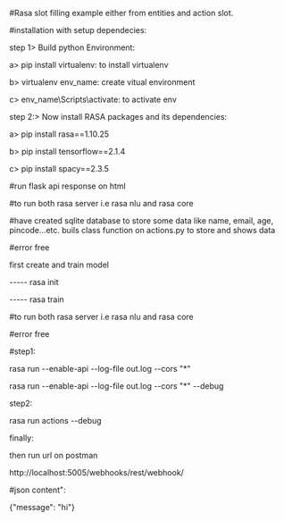 #Rasa slot filling example either from entities and action slot. 

#installation with setup dependecies:

step 1> Build python Environment:

  a> pip install virtualenv: to install virtualenv

  b> virtualenv env_name: create vitual environment

  c> env_name\Scripts\activate: to activate env

step 2:> Now install RASA packages and its dependencies:

  a> pip install rasa==1.10.25

  b> pip install tensorflow==2.1.4

  c> pip install spacy==2.3.5

#run flask api response on html

#to run both rasa server i.e rasa nlu and rasa core

#have created sqlite database to store some data like name, email, age, pincode...etc. buils class function on actions.py to store and shows data

#error free

first create and train model

----- rasa init

----- rasa train

#to run both rasa server i.e rasa nlu and rasa core

#error free

#step1:

rasa run --enable-api --log-file out.log --cors "*"

rasa run --enable-api --log-file out.log --cors "*" --debug

step2:

rasa run actions --debug

finally:

then run url on postman

http://localhost:5005/webhooks/rest/webhook/

#json content":

{"message": "hi"}
